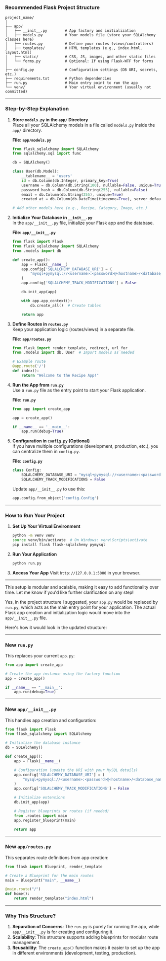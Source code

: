 ### **Recommended Flask Project Structure**

```plaintext
project_name/
│
├── app/
│   ├── __init__.py        # App factory and initialization
│   ├── models.py          # Your models file (store your SQLAlchemy classes here)
│   ├── routes.py          # Define your routes (views/controllers)
│   ├── templates/         # HTML templates (e.g., index.html, layout.html)
│   ├── static/            # CSS, JS, images, and other static files
│   └── forms.py           # Optional: If using Flask-WTF for forms
│
├── config.py              # Configuration settings (DB URI, secrets, etc.)
├── requirements.txt       # Python dependencies
├── run.py                 # Main entry point to run the app
└── venv/                  # Your virtual environment (usually not committed)
```

---

### **Step-by-Step Explanation**

1. **Store `models.py` in the `app/` Directory**  
   Place all your SQLAlchemy models in a file called `models.py` inside the `app/` directory.

   **File: `app/models.py`**
   ```python
   from flask_sqlalchemy import SQLAlchemy
   from sqlalchemy.sql import func

   db = SQLAlchemy()

   class User(db.Model):
       __tablename__ = 'users'
       id = db.Column(db.Integer, primary_key=True)
       username = db.Column(db.String(100), nullable=False, unique=True)
       password_hash = db.Column(db.String(255), nullable=False)
       email = db.Column(db.String(255), unique=True)
       created_at = db.Column(db.DateTime(timezone=True), server_default=func.now())

   # Add other models here (e.g., Recipe, Category, Image, etc.)
   ```

2. **Initialize Your Database in `__init__.py`**  
   In the `app/__init__.py` file, initialize your Flask app and the database.

   **File: `app/__init__.py`**
   ```python
   from flask import Flask
   from flask_sqlalchemy import SQLAlchemy
   from .models import db

   def create_app():
       app = Flask(__name__)
       app.config['SQLALCHEMY_DATABASE_URI'] = (
           "mysql+pymysql://<username>:<password>@<hostname>/<database_name>"
       )
       app.config['SQLALCHEMY_TRACK_MODIFICATIONS'] = False

       db.init_app(app)

       with app.app_context():
           db.create_all()  # Create tables

       return app
   ```

3. **Define Routes in `routes.py`**  
   Keep your application logic (routes/views) in a separate file.

   **File: `app/routes.py`**
   ```python
   from flask import render_template, redirect, url_for
   from .models import db, User  # Import models as needed

   # Example route
   @app.route('/')
   def index():
       return "Welcome to the Recipe App!"
   ```

4. **Run the App from `run.py`**  
   Use a `run.py` file as the entry point to start your Flask application.

   **File: `run.py`**
   ```python
   from app import create_app

   app = create_app()

   if __name__ == '__main__':
       app.run(debug=True)
   ```

5. **Configuration in `config.py` (Optional)**  
   If you have multiple configurations (development, production, etc.), you can centralize them in `config.py`.

   **File: `config.py`**
   ```python
   class Config:
       SQLALCHEMY_DATABASE_URI = "mysql+pymysql://<username>:<password>@<hostname>/<database_name>"
       SQLALCHEMY_TRACK_MODIFICATIONS = False
   ```

   Update `app/__init__.py` to use this:
   ```python
   app.config.from_object('config.Config')
   ```

---

### **How to Run Your Project**

1. **Set Up Your Virtual Environment**
   ```bash
   python -m venv venv
   source venv/bin/activate  # On Windows: venv\Scripts\activate
   pip install flask flask-sqlalchemy pymysql
   ```

2. **Run Your Application**
   ```bash
   python run.py
   ```

3. **Access Your App**
   Visit `http://127.0.0.1:5000` in your browser.

---

This setup is modular and scalable, making it easy to add functionality over time. Let me know if you'd like further clarification on any step!

Yes, in the project structure I suggested, your `app.py` would be replaced by `run.py`, which acts as the main entry point for your application. The actual Flask app creation and initialization logic would move into the `app/__init__.py` file.

Here's how it would look in the updated structure:

---

### **New `run.py`**
This replaces your current `app.py`:
```python
from app import create_app

# Create the app instance using the factory function
app = create_app()

if __name__ == "__main__":
    app.run(debug=True)
```

---

### **New `app/__init__.py`**
This handles app creation and configuration:
```python
from flask import Flask
from flask_sqlalchemy import SQLAlchemy

# Initialize the database instance
db = SQLAlchemy()

def create_app():
    app = Flask(__name__)

    # Configuration (update the URI with your MySQL details)
    app.config['SQLALCHEMY_DATABASE_URI'] = (
        "mysql+pymysql://<username>:<password>@<hostname>/<database_name>"
    )
    app.config['SQLALCHEMY_TRACK_MODIFICATIONS'] = False

    # Initialize extensions
    db.init_app(app)

    # Register blueprints or routes (if needed)
    from .routes import main
    app.register_blueprint(main)

    return app
```

---

### **New `app/routes.py`**
This separates route definitions from app creation:
```python
from flask import Blueprint, render_template

# Create a Blueprint for the main routes
main = Blueprint("main", __name__)

@main.route("/")
def home():
    return render_template("index.html")
```

---

### Why This Structure?
1. **Separation of Concerns**: The `run.py` is purely for running the app, while `app/__init__.py` is for creating and configuring it.
2. **Scalability**: This structure supports adding blueprints for modular route management.
3. **Reusability**: The `create_app()` function makes it easier to set up the app in different environments (development, testing, production).

